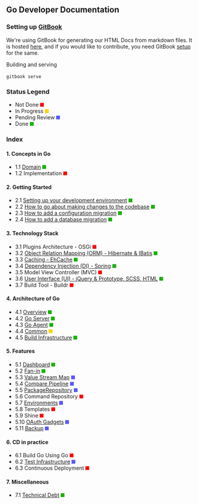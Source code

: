 ## Go Developer Documentation

### Setting up [GitBook](https://github.com/GitbookIO/gitbook)
We're using GitBook for generating our HTML Docs from markdown files. It is hosted [here](http://go.cd/documentation), and if you would like to contribute, you need GitBook [setup](https://github.com/GitbookIO/gitbook#how-to-use-it) for the same.

Building and serving 

`gitbook serve`


### Status Legend

* Not Done ![NOT DONE](developer/images/red.png)
* In Progress ![IN PROGRESS](images/yellow.png) 
* Pending Review ![PENDING REVIEW](images/blue.png)  
* Done ![DONE](images/green.png)  


### Index

#### 1. Concepts in Go
* 1.1 [Domain](1/1.1.md) ![DONE](developer/images/green.png)
* 1.2 Implementation ![NOT DONE](images/red.png)

#### 2. Getting Started
* 2.1 [Setting up your development environment](2/2.1.md) ![DONE](images/green.png)
* 2.2 [How to go about making changes to the codebase](2/2.2.md) ![DONE](images/green.png)
* 2.3 [How to add a configuration migration](2/2.3.md) ![DONE](images/green.png)
* 2.4 [How to add a database migration](2/2.4.md) ![DONE](images/green.png)

#### 3. Technology Stack
* 3.1 Plugins Architecture - OSGi ![NOT DONE](images/red.png)
* 3.2 [Object Relation Mapping (ORM) - Hibernate & IBatis](3/3.2.md) ![DONE](images/green.png)
* 3.3 [Caching - EhCache](3/3.3.md) ![DONE](images/green.png)
* 3.4 [Dependency Injection (DI) - Spring](3/3.4.md) ![DONE](images/green.png)
* 3.5 Model View Controller (MVC) ![NOT DONE](images/red.png)
* 3.6 [User Interface (UI) - jQuery & Prototype, SCSS, HTML](3/3.6.md) ![DONE](images/green.png)
* 3.7 Build Tool - Buildr ![NOT DONE](images/red.png)

#### 4. Architecture of Go
* 4.1 [Overview](4/4.1.md) ![IN PROGRESS](images/green.png)
* 4.2 [Go Server](4/4.2.md) ![DONE](images/green.png)
* 4.3 [Go Agent](4/4.3.md) ![DONE](images/green.png)
* 4.4 [Common](4/4.4.md) ![IN PROGRESS](images/yellow.png)
* 4.5 [Build Infrastructure](4/4.5.md) ![DONE](images/green.png)

#### 5. Features
* 5.1 [Dashboard](5/5.1.md) ![DONE](images/green.png)
* 5.2 [Fan-in](5/5.2.md) ![DONE](images/green.png)
* 5.3 [Value Stream Map](5/5.3.md) ![PENDING REVIEW](images/blue.png)
* 5.4 [Compare Pipeline](5/5.4.md) ![PENDING REVIEW](images/blue.png)
* 5.5 [PackageRepository](5/5.5.md) ![PENDING REVIEW](images/blue.png)
* 5.6 Command Repository ![NOT DONE](images/red.png)
* 5.7 [Environments](5/5.7.md) ![PENDING REVIEW](images/blue.png)
* 5.8 Templates ![NOT DONE](images/red.png)
* 5.9 Shine ![NOT DONE](images/red.png)
* 5.10 [OAuth Gadgets](5/5.10.md) ![PENDING REVIEW](images/blue.png)
* 5.11 [Backup](5/5.11.md) ![PENDING REVIEW](images/blue.png)

#### 6. CD in practice

* 6.1 Build Go Using Go ![NOT DONE](images/red.png)
* 6.2 [Test Infrastructure](6/6.2.md) ![PENDING REVIEW](images/blue.png)
* 6.3 Continuous Deployment ![NOT DONE](images/red.png)

#### 7. Miscellaneous
   * 7.1 [Technical Debt](7/7.1.md) ![DONE](images/green.png)
